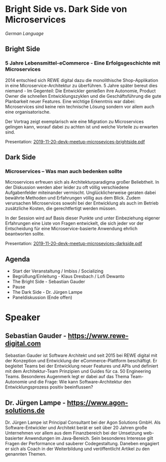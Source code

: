 # Bright Side vs. Dark Side von Microservices 

*German Language*

## Bright Side

### 5 Jahre Lebensmittel-eCommerce - Eine Erfolgsgeschichte mit Microservices

2014 entschied sich REWE digital dazu die monolithische Shop-Applikation in eine Microservice-Architektur zu überführen. 5 Jahre später bereut dies niemand - Im Gegenteil: Die Entwickler genießen ihre Autonomie, Product Owner die schnellen Entwicklungszyklen und die Geschäftsführung die gute Planbarkeit neuer Features. Eine wichtige Erkenntnis war dabei: Microservices sind keine rein technische Lösung sondern vor allem auch eine organisatorische.

Der Vortrag zeigt exemplarisch wie eine Migration zu Microservices gelingen kann, worauf dabei zu achten ist und welche Vorteile zu erwarten sind.

Presentation: [2019-11-20-devk-meetup-microsevices-brightside.pdf](https://github.com/devk-insurance/devk-meetups/blob/master/microservices-bright-vs-dark/2019-11-20-devk-meetup-microsevices-brightside.pdf)

## Dark Side

### Microservices – Was man auch bedenken sollte

Microservices erfreuen sich als Architekturparadigma großer Beliebtheit. In der Diskussion werden aber leider zu oft völlig verschiedene Aufgabenfelder miteinander vermischt. Unglücklicherweise geraten dabei bewährte Methoden und Erfahrungen völlig aus dem Blick. Zudem verursachen Microservices sowohl bei der Entwicklung als auch im Betrieb zusätzliche Kosten, die gerechtfertigt werden müssen.

In der Session wird auf Basis dieser Punkte und unter Einbeziehung eigener Erfahrungen eine Liste von Fragen entwickelt, die sich jeder vor der Entscheidung für eine Microservice-basierte Anwendung ehrlich beantworten sollte.

Presentation: [2019-11-20-devk-meetup-microsevices-darkside.pdf](https://github.com/devk-insurance/devk-meetups/blob/master/microservices-bright-vs-dark/2019-11-20-devk-meetup-microsevices-darkside.pdf)

## Agenda

- Start der Veranstaltung / Imbiss / Socializing
- Begrüßung/Einleitung - Klaus Dresbach / Lofi Dewanto
- The Bright Side - Sebastian Gauder
- Pause
- The Dark Side - Dr. Jürgen Lampe
- Paneldiskussion (Ende offen)

# Speaker

## Sebastian Gauder - https://www.rewe-digital.com

Sebastian Gauder ist Software Architekt und seit 2015 bei REWE digital mit der Konzeption und Entwicklung der eCommerce-Plattform beschäftigt. Er begleitet Teams bei der Entwicklung neuer Features und APIs und definiert mit dem Architektur-Team Prinzipien und Guides für ca. 50 Engineering Teams.
Besonderes Augenmerk legt er dabei auf das Thema Team-Autonomie und die Frage: Wie kann Software-Architektur den Entwicklungsprozess positiv beeinflussen?

## Dr. Jürgen Lampe - https://www.agon-solutions.de

Dr. Jürgen Lampe ist Principal Consultant bei der Agon Solutions GmbH. Als Software-Entwickler und Architekt berät er seit über 20 Jahren große Unternehmen vor allem aus dem Finanzbereich bei der Umsetzung web-basierter Anwendungen im Java-Bereich. Sein besonderes Interesse gilt Fragen der Performance und sauberer Codegestaltung. Daneben engagiert er sich als Coach in der Weiterbildung und veröffentlicht Artikel zu den genannten Themen.
